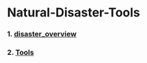 # Natural-Disaster-Tools

### 1. [disaster_overview](disaster_overview.md)

### 2. [Tools](./tools/TOOL_README.md) 





